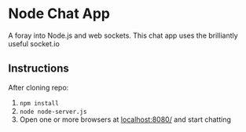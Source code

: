 Node Chat App
=============

A foray into Node.js and web sockets. This chat app uses the brilliantly useful socket.io

Instructions
------------
After cloning repo:

1. `npm install`
2. `node node-server.js`
3. Open one or more browsers at [localhost:8080/](http://localhost:8080/) and start chatting
